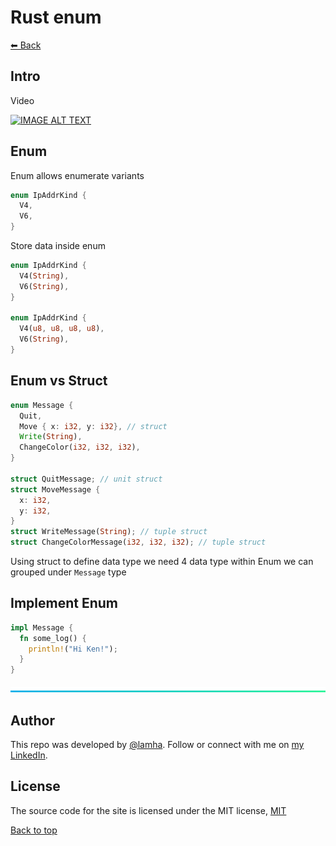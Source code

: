 # Rust enum

[⬅ Back](../README.md)

## Intro 
Video

<div>
  <a href="https://www.youtube.com/watch?v=DSZqIJhkNCM"><img src="https://img.youtube.com/vi/DSZqIJhkNCM/0.jpg" alt="IMAGE ALT TEXT"></a>
</div>


## Enum 
Enum allows enumerate variants

```Rust
enum IpAddrKind {
  V4, 
  V6,
}

```

Store data inside enum

```Rust
enum IpAddrKind {
  V4(String), 
  V6(String),
}

enum IpAddrKind {
  V4(u8, u8, u8, u8), 
  V6(String),
}


```

## Enum vs Struct 

```Rust
enum Message {
  Quit,
  Move { x: i32, y: i32}, // struct 
  Write(String),
  ChangeColor(i32, i32, i32),
}

struct QuitMessage; // unit struct 
struct MoveMessage {
  x: i32,
  y: i32,
}
struct WriteMessage(String); // tuple struct
struct ChangeColorMessage(i32, i32, i32); // tuple struct

```

Using struct to define data type we need 4 data type within Enum we can grouped under `Message` type


## Implement Enum

```Rust
impl Message {
  fn some_log() {
    println!("Hi Ken!");
  }
}
```


<p><img type="separator" height=8px width="100%" src="https://github.com/HaLamUs/nft-drop/blob/main/assets/aqua.png"></p>

## Author

This repo was developed by [@lamha](https://github.com/HaLamUs). 
Follow or connect with me on [my LinkedIn](https://www.linkedin.com/in/lamhacs). 

## License
The source code for the site is licensed under the MIT license, [MIT](https://opensource.org/license/mit/)

 <a href="#top">Back to top</a>
